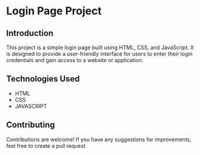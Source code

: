 <h1>Login Page Project</h1>

<h2>Introduction</h2>
<p>This project is a simple login page built using HTML, CSS, and JavaScript. It is designed to provide a user-friendly interface for users to enter their login credentials and gain access to a website or application.</p>

<h2>Technologies Used</h2>
<ul>
  <li>HTML</li>
  <li>CSS</li>
  <li>JAVASCRIPT</li>
</ul>

<h2>Contributing</h2>
<p>Contributions are welcome! If you have any suggestions for improvements, feel free to create a pull request.</p>
